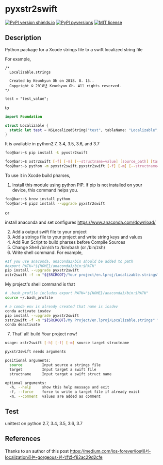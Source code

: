 # pyxstr2swift

[![PyPI version shields.io](https://img.shields.io/pypi/v/ansicolortags.svg)](https://pypi.org/project/pyxstr2swift/)
[![PyPI pyversions](https://img.shields.io/pypi/pyversions/ansicolortags.svg)](https://pypi.org/project/pyxstr2swift/)
[![MIT license](https://img.shields.io/badge/License-MIT-blue.svg)](https://lbesson.mit-license.org/)

## Description

Python package for a Xcode strings file to a swift localized string file

For example,

```
/* 
  Localizable.strings

  Created by Keunhyun Oh on 2018. 8. 15..
  Copyright © 2018년 Keunhyun Oh. All rights reserved.
*/

test = "test_value";

```

to

```swift
import Foundation

struct Localizable {
  static let test = NSLocalizedString("test", tableName: "Localizable", comment: "") // test_value
}

```

It is available in python2.7, 3.4, 3.5, 3.6, and 3.7

```bash
foo@bar:~$ pip install -U pyxstr2swift
```

```bash
foo@bar:~$ xstr2swift [-f] [-m] [--structname=value] [source_path] [target_path]
foo@bar:~$ python -m pyxstr2swift.pyxstr2swift [-f] [-m] [--structname=value] [source_path] [target_path]
```


To use it in Xcode build pharses,
1. Install this module using python PIP.
If pip is not installed on your device, this command helps you. 

```bash
foo@bar:~$ brew install python
foo@bar:~$ pip3 install --upgrade pyxstr2swift
```

or

install anaconda and set configures
https://www.anaconda.com/download/

2. Add a output swift file to your project
3. Add a strings file to your project and write string keys and values
4. Add Run Script to build pharses before Compile Sources
5. Change Shell /bin/sh to /bin/bash (or /bin/zsh)
6. Write shell command.
For example,
```bash
#If you use anaconda, anaconda3/bin should be added to path
#export PATH="${HOME}/anaconda3/bin:$PATH"
pip install --upgrade pyxstr2swift
xstr2swift -f -m "${SRCROOT}/Your project/en.lproj/Localizable.strings" "${SRCROOT}/Your project/Localizable.swift" "Localizable"
```

My project's shell command is that
```bash
# .bash_profile includes export PATH="${HOME}/anaconda3/bin:$PATH"
source ~/.bash_profile

# a conda env is already created that name is iosdev
conda activate iosdev
pip install --upgrade pyxstr2swift
xstr2swift -f -m "${SRCROOT}/My Project/en.lproj/Localizable.strings" "${SRCROOT}/My Project/Localizable.swift"
conda deactivate
```

7. That' all! build Your project now!

```bash
usage: xstr2swift [-h] [-f] [-m] source target structname

pyxstr2swift needs arguments

positional arguments:
  source         Input source a strings file
  target         Input target a swift file
  structname     Input target a swift struct name

optional arguments:
  -h, --help     show this help message and exit
  -f, --force    force to write a target file if already exist
  -m, --comment  values are added as comment
```

## Test
unittest on python 2.7, 3.4, 3.5, 3.6, 3.7

## References
Thanks to an author of this post https://medium.com/ios-forever/ios에서-localization하는-gorgeous-한-방법-f82ac29d2cfe
